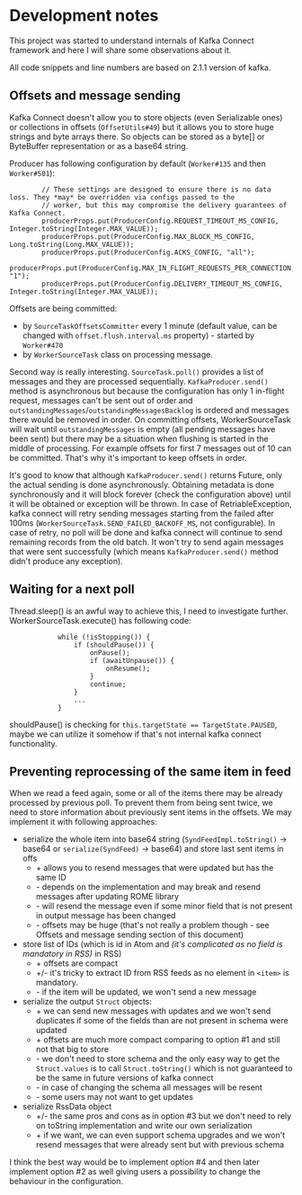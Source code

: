 # Development notes

This project was started to understand internals of Kafka Connect framework and here I will share some observations about it.

All code snippets and line numbers are based on 2.1.1 version of kafka.

## Offsets and message sending

Kafka Connect doesn't allow you to store objects (even Serializable ones) or collections in offsets (`OffsetUtils#49`) but it allows you to store huge strings and byte arrays there. So objects can be stored as a byte[] or ByteBuffer representation or as a base64 string.

Producer has following configuration by default (`Worker#135` and then `Worker#501`):
~~~~
        // These settings are designed to ensure there is no data loss. They *may* be overridden via configs passed to the
        // worker, but this may compromise the delivery guarantees of Kafka Connect.
        producerProps.put(ProducerConfig.REQUEST_TIMEOUT_MS_CONFIG, Integer.toString(Integer.MAX_VALUE));
        producerProps.put(ProducerConfig.MAX_BLOCK_MS_CONFIG, Long.toString(Long.MAX_VALUE));
        producerProps.put(ProducerConfig.ACKS_CONFIG, "all");
        producerProps.put(ProducerConfig.MAX_IN_FLIGHT_REQUESTS_PER_CONNECTION, "1");
        producerProps.put(ProducerConfig.DELIVERY_TIMEOUT_MS_CONFIG, Integer.toString(Integer.MAX_VALUE));
~~~~

Offsets are being committed:
- by `SourceTaskOffsetsCommitter` every 1 minute (default value, can be changed with `offset.flush.interval.ms` property) - started by `Worker#470` 
- by `WorkerSourceTask` class on processing message.

Second way is really interesting. `SourceTask.poll()` provides a list of messages and they are processed sequentially. `KafkaProducer.send()` method is asynchronous but because the configuration has only 1 in-flight request, messages can't be sent out of order and `outstandingMessages`/`outstandingMessagesBacklog` is ordered and messages there would be removed in order.
On committing offsets, WorkerSourceTask will wait until `outstandingMessages` is empty (all pending messages have been sent) but there may be a situation when flushing is started in the middle of processing. For example offsets for first 7 messages out of 10 can be committed. That's why it's important to keep offsets in order.

It's good to know that although `KafkaProducer.send()` returns Future, only the actual sending is done asynchronously. Obtaining metadata is done synchronously and it will block forever (check the configuration above) until it will be obtained or exception will be thrown. In case of RetriableException, kafka connect will retry sending messages starting from the failed after 100ms (`WorkerSourceTask.SEND_FAILED_BACKOFF_MS`, not configurable). 
In case of retry, no poll will be done and kafka connect will continue to send remaining records from the old batch. It won't try to send again messages that were sent successfully (which means `KafkaProducer.send()` method didn't produce any exception).

## Waiting for a next poll

Thread.sleep() is an awful way to achieve this, I need to investigate further. WorkerSourceTask.execute() has following code:

~~~~
            while (!isStopping()) {
                if (shouldPause()) {
                    onPause();
                    if (awaitUnpause()) {
                        onResume();
                    }
                    continue;
                }
                ...
            }
~~~~ 
shouldPause() is checking for `this.targetState == TargetState.PAUSED`, maybe we can utilize it somehow if that's not internal kafka connect functionality.

## Preventing reprocessing of the same item in feed

When we read a feed again, some or all of the items there may be already processed by previous poll. To prevent them from being sent twice, we need to store information about previously sent items in the offsets. We may implement it with following approaches:
- serialize the whole item into base64 string (`SyndFeedImpl.toString()` -> base64 or `serialize(SyndFeed)` -> base64) and store last sent items in offs
  - \+ allows you to resend messages that were updated but has the same ID
  - \- depends on the implementation and may break and resend messages after updating ROME library
  - \- will resend the message even if some minor field that is not present in output message has been changed
  - \- offsets may be huge (that's not really a problem though - see Offsets and message sending section of this document)
- store list of IDs (which is id in Atom and _(it's complicated as no field is mandatory in RSS)_ in RSS)
  - \+ offsets are compact
  - \+/- it's tricky to extract ID from RSS feeds as no element in `<item>` is mandatory.
  - \- if the item will be updated, we won't send a new message
- serialize the output `Struct` objects:
  - \+ we can send new messages with updates and we won't send duplicates if some of the fields than are not present in schema were updated
  - \+ offsets are much more compact comparing to option #1 and still not that big to store
  - \- we don't need to store schema and the only easy way to get the `Struct.values` is to call `Struct.toString()` which is not guaranteed to be the same in future versions of kafka connect
  - \- in case of changing the schema all messages will be resent
  - \- some users may not want to get updates
- serialize RssData object
  - \+/- the same pros and cons as in option #3 but we don't need to rely on toString implementation and write our own serialization
  - \+ if we want, we can even support schema upgrades and we won't resend messages that were already sent but with previous schema

I think the best way would be to implement option #4 and then later implement option #2 as well giving users a possibility to change the behaviour in the configuration.
